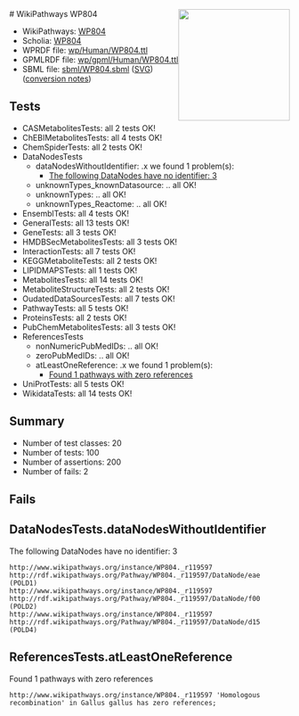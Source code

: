 <img style="float: right; width: 200px" src="../logo.png" />
# WikiPathways WP804

* WikiPathways: [WP804](https://identifiers.org/wikipathways:WP804)
* Scholia: [WP804](https://scholia.toolforge.org/wikipathways/WP804)
* WPRDF file: [wp/Human/WP804.ttl](../wp/Human/WP804.ttl)
* GPMLRDF file: [wp/gpml/Human/WP804.ttl](../wp/gpml/Human/WP804.ttl)
* SBML file: [sbml/WP804.sbml](../sbml/WP804.sbml) ([SVG](../sbml/WP804.svg)) ([conversion notes](../sbml/WP804.txt))

## Tests
* CASMetabolitesTests: all 2 tests OK!
* ChEBIMetabolitesTests: all 4 tests OK!
* ChemSpiderTests: all 2 tests OK!
* DataNodesTests
    * dataNodesWithoutIdentifier: .x we found 1 problem(s):
        * [The following DataNodes have no identifier: 3](#d2d32fa2)
    * unknownTypes_knownDatasource: .. all OK!
    * unknownTypes: .. all OK!
    * unknownTypes_Reactome: .. all OK!
* EnsemblTests: all 4 tests OK!
* GeneralTests: all 13 tests OK!
* GeneTests: all 3 tests OK!
* HMDBSecMetabolitesTests: all 3 tests OK!
* InteractionTests: all 7 tests OK!
* KEGGMetaboliteTests: all 2 tests OK!
* LIPIDMAPSTests: all 1 tests OK!
* MetabolitesTests: all 14 tests OK!
* MetaboliteStructureTests: all 2 tests OK!
* OudatedDataSourcesTests: all 7 tests OK!
* PathwayTests: all 5 tests OK!
* ProteinsTests: all 2 tests OK!
* PubChemMetabolitesTests: all 3 tests OK!
* ReferencesTests
    * nonNumericPubMedIDs: .. all OK!
    * zeroPubMedIDs: .. all OK!
    * atLeastOneReference: .x we found 1 problem(s):
        * [Found 1 pathways with zero references](#35eb778e)
* UniProtTests: all 5 tests OK!
* WikidataTests: all 14 tests OK!


## Summary

* Number of test classes: 20
* Number of tests: 100
* Number of assertions: 200
* Number of fails: 2

## Fails

<a name="d2d32fa2" />

## DataNodesTests.dataNodesWithoutIdentifier

The following DataNodes have no identifier: 3
```
http://www.wikipathways.org/instance/WP804._r119597 http://rdf.wikipathways.org/Pathway/WP804._r119597/DataNode/eae (POLD1)
http://www.wikipathways.org/instance/WP804._r119597 http://rdf.wikipathways.org/Pathway/WP804._r119597/DataNode/f00 (POLD2)
http://www.wikipathways.org/instance/WP804._r119597 http://rdf.wikipathways.org/Pathway/WP804._r119597/DataNode/d15 (POLD4)
```

<a name="35eb778e" />

## ReferencesTests.atLeastOneReference

Found 1 pathways with zero references
```
http://www.wikipathways.org/instance/WP804._r119597 'Homologous recombination' in Gallus gallus has zero references; 
```

